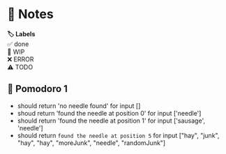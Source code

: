 # 📝 Notes

**🏷️ Labels**  
✅ done  
🚧 WIP  
❌ ERROR  
⚠ TODO

## 🍅 Pomodoro 1

- should return 'no needle found' for input []
- shoud return 'found the needle at position 0' for input ['needle']
- should return 'found the needle at position 1' for input ['sausage', 'needle']
- should return `found the needle at position 5` for input ["hay", "junk", "hay", "hay", "moreJunk", "needle", "randomJunk"]
